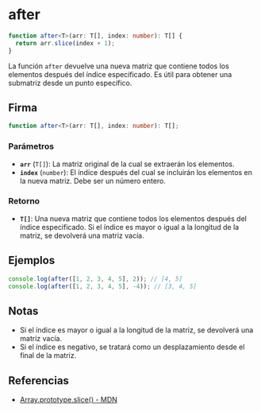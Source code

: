 # after

```typescript
function after<T>(arr: T[], index: number): T[] {
  return arr.slice(index + 1);
}
```

La función `after` devuelve una nueva matriz que contiene todos los elementos después del índice especificado. Es útil para obtener una submatriz desde un punto específico.

## Firma

```typescript
function after<T>(arr: T[], index: number): T[];
```

### Parámetros

- **`arr`** (`T[]`): La matriz original de la cual se extraerán los elementos.
- **`index`** (`number`): El índice después del cual se incluirán los elementos en la nueva matriz. Debe ser un número entero.

### Retorno

- **`T[]`**: Una nueva matriz que contiene todos los elementos después del índice especificado. Si el índice es mayor o igual a la longitud de la matriz, se devolverá una matriz vacía.

## Ejemplos

```typescript
console.log(after([1, 2, 3, 4, 5], 2)); // [4, 5]
console.log(after([1, 2, 3, 4, 5], -4)); // [3, 4, 5]
```

## Notas

- Si el índice es mayor o igual a la longitud de la matriz, se devolverá una matriz vacía.
- Si el índice es negativo, se tratará como un desplazamiento desde el final de la matriz.

## Referencias

- [Array.prototype.slice() - MDN](https://developer.mozilla.org/en-US/docs/Web/JavaScript/Reference/Global_Objects/Array/slice)
